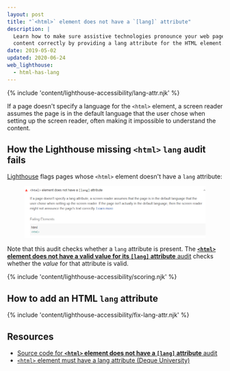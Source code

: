 ```yaml
---
layout: post
title: "`<html>` element does not have a `[lang]` attribute"
description: |
  Learn how to make sure assistive technologies pronounce your web page's
  content correctly by providing a lang attribute for the HTML element.
date: 2019-05-02
updated: 2020-06-24
web_lighthouse:
  - html-has-lang
---
```


{% include 'content/lighthouse-accessibility/lang-attr.njk' %}

If a page doesn't specify a language for the `<html>` element,
a screen reader assumes the page is in the default language
that the user chose when setting up the screen reader,
often making it impossible to understand the content.

## How the Lighthouse missing `<html>` `lang` audit fails

[Lighthouse](https://developers.google.com/web/tools/lighthouse/)
flags pages whose `<html>` element doesn't have a `lang` attribute:

<figure class="w-figure">
  <img class="w-screenshot" src="html-has-lang.png"
    alt="Lighthouse audit showing the html element doesn't have a lang attribute">
</figure>

Note that this audit
checks whether a `lang` attribute is present.
The [**`<html>` element does not have a valid value for its `[lang]` attribute** audit](/html-lang-valid)
checks whether the _value_ for that attribute is valid.

{% include 'content/lighthouse-accessibility/scoring.njk' %}

## How to add an HTML `lang` attribute

{% include 'content/lighthouse-accessibility/fix-lang-attr.njk' %}

## Resources

- <a href="https://github.com/GoogleChrome/lighthouse/blob/master/lighthouse-core/audits/accessibility/html-has-lang.js" rel="noopener">Source code for **`<html>` element does not have a `[lang]` attribute** audit</a>
- <a href="https://dequeuniversity.com/rules/axe/3.3/html-has-lang" rel="noopener">`<html>` element must have a lang attribute (Deque University)</a>
